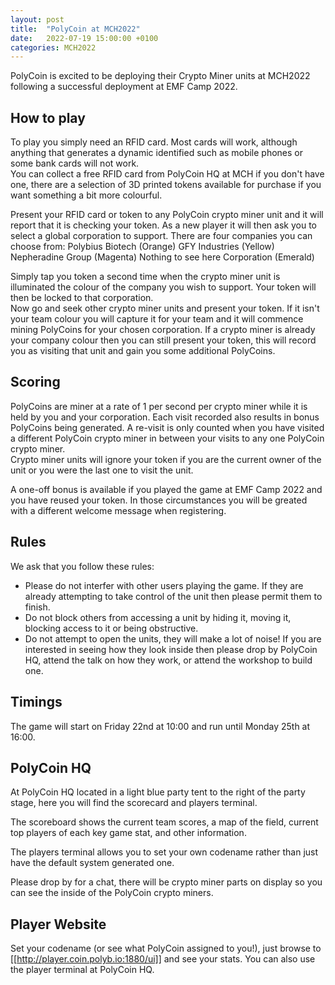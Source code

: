 ```yaml
---
layout: post
title:  "PolyCoin at MCH2022"
date:   2022-07-19 15:00:00 +0100
categories: MCH2022
---
```


PolyCoin is excited to be deploying their Crypto Miner units at MCH2022 following a successful deployment at EMF Camp 2022.


## How to play
To play you simply need an RFID card. Most cards will work, although anything that generates a dynamic identified such as mobile phones or some bank cards will not work.  
You can collect a free RFID card from PolyCoin HQ at MCH if you don't have one, there are a selection of 3D printed tokens available for purchase if you want something a bit more colourful.

Present your RFID card or token to any PolyCoin crypto miner unit and it will report that it is checking your token. As a new player it will then ask you to select a global corporation to support.
There are four companies you can choose from:
  Polybius Biotech (Orange)
  GFY Industries (Yellow)
  Nepheradine Group (Magenta)
  Nothing to see here Corporation (Emerald)

Simply tap you token a second time when the crypto miner unit is illuminated the colour of the company you wish to support.  Your token will then be locked to that corporation.  
Now go and seek other crypto miner units and present your token.  If it isn't your team colour you will capture it for your team and it will commence mining PolyCoins for your chosen corporation.
If a crypto miner is already your company colour then you can still present your token, this will record you as visiting that unit and gain you some additional PolyCoins.

## Scoring
PolyCoins are miner at a rate of 1 per second per crypto miner while it is held by you and your corporation.  Each visit recorded also results in bonus PolyCoins being generated. 
A re-visit is only counted when you have visited a different PolyCoin crypto miner in between your visits to any one PolyCoin crypto miner.  
Crypto miner units will ignore your token if you are the current owner of the unit or you were the last one to visit the unit.

A one-off bonus is available if you played the game at EMF Camp 2022 and you have reused your token.  In those circumstances you will be greated with a different welcome message when registering.

## Rules
We ask that you follow these rules:
  - Please do not interfer with other users playing the game.  If they are already attempting to take control of the unit then please permit them to finish.
  - Do not block others from accessing a unit by hiding it, moving it, blocking access to it or being obstructive.
  - Do not attempt to open the units, they will make a lot of noise!  If you are interested in seeing how they look inside then please drop by PolyCoin HQ, attend the talk on how they work, or attend the workshop to build one.

## Timings
The game will start on Friday 22nd at 10:00 and run until Monday 25th at 16:00. 

## PolyCoin HQ
At PolyCoin HQ located in a light blue party tent to the right of the party stage, here you will find the scorecard and players terminal.

The scoreboard shows the current team scores, a map of the field, current top players of each key game stat, and other information.

The players terminal allows you to set your own codename rather than just have the default system generated one.

Please drop by for a chat, there will be crypto miner parts on display so you can see the inside of the PolyCoin crypto miners.

## Player Website
Set your codename (or see what PolyCoin assigned to you!), just browse to [[http://player.coin.polyb.io:1880/ui]] and see your stats.  You can also use the player terminal at PolyCoin HQ.

